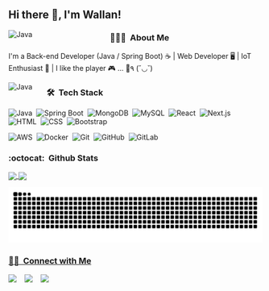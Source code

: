 <h2>Hi there 👋, I'm Wallan!</h2>

<!--
**wallanpsantos/wallanpsantos** is a ✨ _special_ ✨ repository because its `README.md` (this file) appears on your GitHub profile.

Here are some ideas to get you started:

- 🔭 I’m currently working on ...
- 🌱 I’m currently learning ...
- 👯 I’m looking to collaborate on ...
- 🤔 I’m looking for help with ...
- 💬 Ask me about ...
- 📫 How to reach me: ...
- 😄 Pronouns: ...
- ⚡ Fun fact: ...
-->
<img width="40%" align="left" alt="Java" src="https://github.com/wallanpsantos/wallanpsantos/blob/output/pixel-hacker.gif"/>

### 👨🏻‍💻 &nbsp;About Me

I'm a Back-end Developer (Java / Spring Boot) ☕ | Web Developer 🖥 | IoT Enthusiast 🤖 | I like the player  🎮 ... 🍺٩ (˘◡˘)

<!-- Any image aligned to the right. Beware the width -->
<img width="15%" align="left" alt="Java" src="https://github.com/wallanpsantos/wallanpsantos/blob/output/icons8-logo-java-coffee-cup.svg" />

### 🛠 &nbsp;Tech Stack
![Java](https://img.shields.io/badge/-Java-05122A?style=flat&logo=java)&nbsp;
![Spring Boot](https://img.shields.io/badge/-Spring%20Boot-05122A?style=flat&logo=springboot)&nbsp;
![MongoDB](https://img.shields.io/badge/-MongoDB-05122A?style=flat&logo=mongodb)&nbsp;
![MySQL](https://img.shields.io/badge/-MySQL-05122A?style=flat&logo=mysql)&nbsp;
![React](https://img.shields.io/badge/-React-05122A?style=flat&logo=react)&nbsp;
![Next.js](https://img.shields.io/badge/-Next.js-05122A?style=flat&logo=next.js)&nbsp;
![HTML](https://img.shields.io/badge/-HTML-05122A?style=flat&logo=HTML5)&nbsp;
![CSS](https://img.shields.io/badge/-CSS-05122A?style=flat&logo=CSS3&logoColor=1572B6)&nbsp;
![Bootstrap](https://img.shields.io/badge/-Bootstrap-05122A?style=flat&logo=bootstrap&logoColor=563D7C)&nbsp;
<!--
![Node.js](https://img.shields.io/badge/-Node.js-05122A?style=flat&logo=node.js)&nbsp;
-->
![AWS](https://img.shields.io/badge/-AWS-05122A?style=flat&logo=amazon)&nbsp;
![Docker](https://img.shields.io/badge/-Docker-05122A?style=flat&logo=docker)&nbsp;
![Git](https://img.shields.io/badge/-Git-05122A?style=flat&logo=git)&nbsp;
![GitHub](https://img.shields.io/badge/-GitHub-05122A?style=flat&logo=github)&nbsp;
![GitLab](https://img.shields.io/badge/-GitLab-05122A?style=flat&logo=gitlab)&nbsp;


### :octocat: &nbsp;Github Stats

<div>
  <a href="https://github.com/wallanpsantos">
  <img height="180em"   align="center" src="https://github-readme-stats.vercel.app/api?username=wallanpsantos&show_icons=true&theme=dracula&include_all_commits=true&count_private=true"/>
  <img height="180em"  align="center" src="https://github-readme-stats.vercel.app/api/top-langs/?username=wallanpsantos&&layout=compact&hide=shell&theme=dracula"/>
</div>
  
 ![Snake animation](https://github.com/wallanpsantos/wallanpsantos/blob/output/github-contribution-grid-snake.svg)
  
### 🤝🏻 &nbsp;Connect with Me

  <a href="https://www.linkedin.com/in/wallanpsantos/" target="_blank"><img src="https://img.shields.io/badge/-LinkedIn-%230077B5?style=for-the-badge&logo=linkedin&logoColor=white" target="_blank"></a> &nbsp;&nbsp; <a href="https://www.instagram.com/wallanpsantos/" target="_blank"><img src="https://img.shields.io/badge/-Instagram-%23E4405F?style=for-the-badge&logo=instagram&logoColor=white" target="_blank"></a> &nbsp;&nbsp; <a href="https://twitter.com/WallanPereira9/" target="_blank"><img src="https://img.shields.io/badge/-Twitter-%2300A7E7?style=for-the-badge&logo=twitter&logoColor=white" target="_blank"></a>   
   
